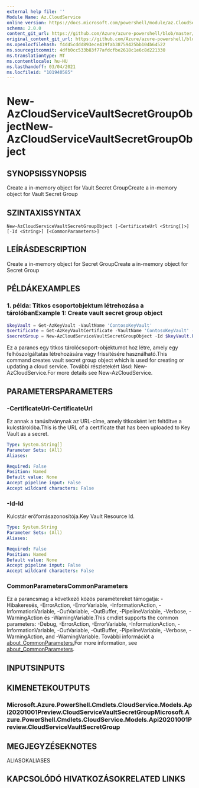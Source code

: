 ```yaml
---
external help file: ''
Module Name: Az.CloudService
online version: https://docs.microsoft.com/powershell/module/az.CloudService/new-AzCloudServiceVaultSecretGroupObject
schema: 2.0.0
content_git_url: https://github.com/Azure/azure-powershell/blob/master/src/CloudService/help/New-AzCloudServiceVaultSecretGroupObject.md
original_content_git_url: https://github.com/Azure/azure-powershell/blob/master/src/CloudService/help/New-AzCloudServiceVaultSecretGroupObject.md
ms.openlocfilehash: f4d45cddd893ece419fab38759425bb104b64522
ms.sourcegitcommit: 4dfb0cc533b83f77afdcfbe2618c1e6c8d221330
ms.translationtype: MT
ms.contentlocale: hu-HU
ms.lasthandoff: 03/04/2021
ms.locfileid: "101940585"
---
```

# <span data-ttu-id="aef6f-101">New-AzCloudServiceVaultSecretGroupObject</span><span class="sxs-lookup"><span data-stu-id="aef6f-101">New-AzCloudServiceVaultSecretGroupObject</span></span>

## <span data-ttu-id="aef6f-102">SYNOPSIS</span><span class="sxs-lookup"><span data-stu-id="aef6f-102">SYNOPSIS</span></span>
<span data-ttu-id="aef6f-103">Create a in-memory object for Vault Secret Group</span><span class="sxs-lookup"><span data-stu-id="aef6f-103">Create a in-memory object for Vault Secret Group</span></span>

## <span data-ttu-id="aef6f-104">SZINTAXIS</span><span class="sxs-lookup"><span data-stu-id="aef6f-104">SYNTAX</span></span>

```
New-AzCloudServiceVaultSecretGroupObject [-CertificateUrl <String[]>] [-Id <String>] [<CommonParameters>]
```

## <span data-ttu-id="aef6f-105">LEÍRÁS</span><span class="sxs-lookup"><span data-stu-id="aef6f-105">DESCRIPTION</span></span>
<span data-ttu-id="aef6f-106">Create a in-memory object for Secret Group</span><span class="sxs-lookup"><span data-stu-id="aef6f-106">Create a in-memory object for Secret Group</span></span>

## <span data-ttu-id="aef6f-107">PÉLDÁK</span><span class="sxs-lookup"><span data-stu-id="aef6f-107">EXAMPLES</span></span>

### <span data-ttu-id="aef6f-108">1. példa: Titkos csoportobjektum létrehozása a tárolóban</span><span class="sxs-lookup"><span data-stu-id="aef6f-108">Example 1: Create vault secret group object</span></span>
```powershell
$keyVault = Get-AzKeyVault -VaultName 'ContosoKeyVault'
$certificate = Get-AzKeyVaultCertificate -VaultName 'ContosoKeyVault' -Name 'ContosoCert'
$secretGroup = New-AzCloudServiceVaultSecretGroupObject -Id $keyVault.ResourceId -CertificateUrl $certificate.SecretId
```

<span data-ttu-id="aef6f-109">Ez a parancs egy titkos tárolócsoport-objektumot hoz létre, amely egy felhőszolgáltatás létrehozására vagy frissítésére használható.</span><span class="sxs-lookup"><span data-stu-id="aef6f-109">This command creates vault secret group object which is used for creating or updating a cloud service.</span></span>
<span data-ttu-id="aef6f-110">További részletekért lásd: New-AzCloudService.</span><span class="sxs-lookup"><span data-stu-id="aef6f-110">For more details see New-AzCloudService.</span></span>

## <span data-ttu-id="aef6f-111">PARAMETERS</span><span class="sxs-lookup"><span data-stu-id="aef6f-111">PARAMETERS</span></span>

### <span data-ttu-id="aef6f-112">-CertificateUrl</span><span class="sxs-lookup"><span data-stu-id="aef6f-112">-CertificateUrl</span></span>
<span data-ttu-id="aef6f-113">Ez annak a tanúsítványnak az URL-címe, amely titkosként lett feltöltve a kulcstárolóba.</span><span class="sxs-lookup"><span data-stu-id="aef6f-113">This is the URL of a certificate that has been uploaded to Key Vault as a secret.</span></span>

```yaml
Type: System.String[]
Parameter Sets: (All)
Aliases:

Required: False
Position: Named
Default value: None
Accept pipeline input: False
Accept wildcard characters: False
```

### <span data-ttu-id="aef6f-114">-Id</span><span class="sxs-lookup"><span data-stu-id="aef6f-114">-Id</span></span>
<span data-ttu-id="aef6f-115">Kulcstár erőforrásazonosítója.</span><span class="sxs-lookup"><span data-stu-id="aef6f-115">Key Vault Resource Id.</span></span>

```yaml
Type: System.String
Parameter Sets: (All)
Aliases:

Required: False
Position: Named
Default value: None
Accept pipeline input: False
Accept wildcard characters: False
```

### <span data-ttu-id="aef6f-116">CommonParameters</span><span class="sxs-lookup"><span data-stu-id="aef6f-116">CommonParameters</span></span>
<span data-ttu-id="aef6f-117">Ez a parancsmag a következő közös paramétereket támogatja: -Hibakeresés, -ErrorAction, -ErrorVariable, -InformationAction, -InformationVariable, -OutVariable, -OutBuffer, -PipelineVariable, -Verbose, -WarningAction és -WarningVariable.</span><span class="sxs-lookup"><span data-stu-id="aef6f-117">This cmdlet supports the common parameters: -Debug, -ErrorAction, -ErrorVariable, -InformationAction, -InformationVariable, -OutVariable, -OutBuffer, -PipelineVariable, -Verbose, -WarningAction, and -WarningVariable.</span></span> <span data-ttu-id="aef6f-118">További információt a [about_CommonParameters.](http://go.microsoft.com/fwlink/?LinkID=113216)</span><span class="sxs-lookup"><span data-stu-id="aef6f-118">For more information, see [about_CommonParameters](http://go.microsoft.com/fwlink/?LinkID=113216).</span></span>

## <span data-ttu-id="aef6f-119">INPUTS</span><span class="sxs-lookup"><span data-stu-id="aef6f-119">INPUTS</span></span>

## <span data-ttu-id="aef6f-120">KIMENETEK</span><span class="sxs-lookup"><span data-stu-id="aef6f-120">OUTPUTS</span></span>

### <span data-ttu-id="aef6f-121">Microsoft.Azure.PowerShell.Cmdlets.CloudService.Models.Api20201001Preview.CloudServiceVaultSecretGroup</span><span class="sxs-lookup"><span data-stu-id="aef6f-121">Microsoft.Azure.PowerShell.Cmdlets.CloudService.Models.Api20201001Preview.CloudServiceVaultSecretGroup</span></span>

## <span data-ttu-id="aef6f-122">MEGJEGYZÉSEK</span><span class="sxs-lookup"><span data-stu-id="aef6f-122">NOTES</span></span>

<span data-ttu-id="aef6f-123">ALIASOK</span><span class="sxs-lookup"><span data-stu-id="aef6f-123">ALIASES</span></span>

## <span data-ttu-id="aef6f-124">KAPCSOLÓDÓ HIVATKOZÁSOK</span><span class="sxs-lookup"><span data-stu-id="aef6f-124">RELATED LINKS</span></span>

